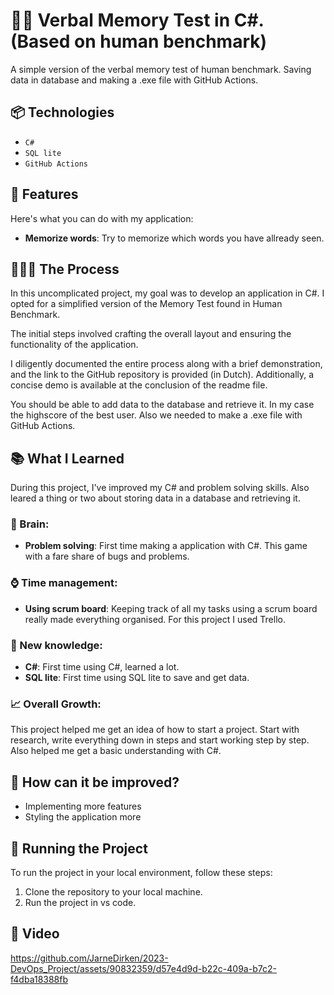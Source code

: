 ﻿# 🥷🏽 Verbal Memory Test in C#. (Based on human benchmark)

A simple version of the verbal memory test of human benchmark. Saving data in database and making a .exe file with GitHub Actions.

## 📦 Technologies

- `C#`
- `SQL lite`
- `GitHub Actions`

## 🦄 Features

Here's what you can do with my application:

- **Memorize words**: Try to memorize which words you have allready seen.

## 👩🏽‍🍳 The Process

In this uncomplicated project, my goal was to develop an application in C#. I opted for a simplified version of the Memory Test found in Human Benchmark.

The initial steps involved crafting the overall layout and ensuring the functionality of the application.

I diligently documented the entire process along with a brief demonstration, and the link to the GitHub repository is provided (in Dutch). Additionally, a concise demo is available at the conclusion of the readme file.

You should be able to add data to the database and retrieve it. In my case the highscore of the best user. Also we needed to make a .exe file with GitHub Actions.

## 📚 What I Learned

During this project, I've improved my C# and problem solving skills. Also leared a thing or two about storing data in a database and retrieving it.

### 🧠 Brain:

- **Problem solving**: First time making a application with C#. This game with a fare share of bugs and problems.

### ⌚ Time management:

- **Using scrum board**: Keeping track of all my tasks using a scrum board really made everything organised. For this project I used Trello.

### 📓 New knowledge:

- **C#**: First time using C#, learned a lot.
- **SQL lite**: First time using SQL lite to save and get data.

### 📈 Overall Growth:

This project helped me get an idea of how to start a project. Start with research, write everything down in steps and start working step by step. Also helped me get a basic understanding with C#.

## 💭 How can it be improved?

- Implementing more features
- Styling the application more

## 🚦 Running the Project

To run the project in your local environment, follow these steps:

1. Clone the repository to your local machine.
2. Run the project in vs code.

## 🍿 Video

https://github.com/JarneDirken/2023-DevOps_Project/assets/90832359/d57e4d9d-b22c-409a-b7c2-f4dba18388fb
